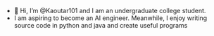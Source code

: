 - 👋 Hi, I’m @Kaoutar101 and I am an undergraduate college student.
- I am aspiring to become an AI engineer. Meanwhile, I enjoy writing source code in python and java and create useful programs


